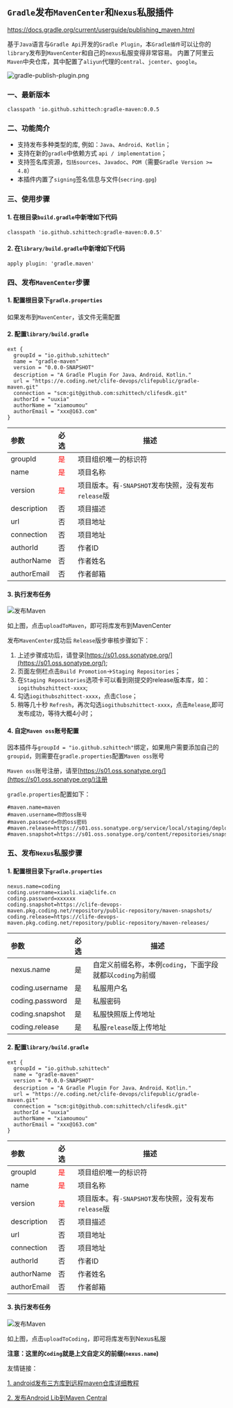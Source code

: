 ## `Gradle`发布`MavenCenter`和`Nexus`私服插件

https://docs.gradle.org/current/userguide/publishing_maven.html

基于`Java`语言与`Gradle Api`开发的`Gradle Plugin`，本`Gradle插件`可以让你的`library`发布到`MavenCenter`和自己的`nexus`私服变得非常容易。
内置了阿里云`Maven`中央仓库，其中配置了`aliyun`代理的`central`、`jcenter`、`google`。

![gradle-publish-plugin.png](img/gradle-publish-plugin.png)

<!--more-->


### 一、最新版本

```
classpath 'io.github.szhittech:gradle-maven:0.0.5
```

### 二、功能简介

- 支持发布多种类型的库, 例如：`Java`、`Android`、`Kotlin`；
- 支持在新的`gradle`中依赖方式 `api / implementation`；
- 支持签名库资源，`包括sources`、`Javadoc`、`POM`（需要`Gradle Version >= 4.8`）
- 本插件内置了`signing`签名信息与文件(`secring.gpg`)

### 三、使用步骤

#### 1. 在根目录`build.gradle`中新增如下代码

```
classpath 'io.github.szhittech:gradle-maven:0.0.5'

```

#### 2. 在`library/build.gradle`中新增如下代码

```
apply plugin: 'gradle.maven'
```

### 四、发布`MavenCenter`步骤

#### 1. 配置根目录下`gradle.properties`

如果发布到`MavenCenter`，该文件无需配置

#### 2. 配置`library/build.gradle`

```
ext {
  groupId = "io.github.szhittech"
  name = "gradle-maven"
  version = "0.0.0-SNAPSHOT"
  description = "A Gradle Plugin For Java、Android、Kotlin."
  url = "https://e.coding.net/clife-devops/clifepublic/gradle-maven.git"
  connection = "scm:git@github.com:szhittech/clifesdk.git"
  authorId = "uuxia"
  authorName = "xiamoumou"
  authorEmail = "xxx@163.com"
}

```

| 参数          | 必选                         | 描述                                   |
|:------------|:---------------------------|--------------------------------------|
| groupId     | <font color='red'>是</font> | 项目组织唯一的标识符                           |
| name        | <font color='red'>是</font> | 项目名称                                 |
| version     | <font color='red'>是</font> | 项目版本。有`-SNAPSHOT`发布快照，没有发布`release`版 |
| description | 否                          | 项目描述                                 |
| url         | 否                          | 项目地址                                 |
| connection  | 否                          | 项目地址                                 |
| authorId    | 否                          | 作者ID                                 |
| authorName  | 否                          | 作者姓名                                 |
| authorEmail | 否                          | 作者邮箱                                 |

#### 3. 执行发布任务

![发布Maven](img/maven.jpg)

如上图，点击`uploadToMaven`，即可将库发布到MavenCenter

发布`MavenCenter`成功后 `Release`版步审核步骤如下：
1. 上述步骤成功后，请登录[https://s01.oss.sonatype.org/](https://s01.oss.sonatype.org/);
2. 页面左侧栏点击`Build Promotion`->`Staging Repositories`；
3. 在`Staging Repositories`选项卡可以看到刚提交的release版本库，如：`iogithubszhittect-xxxx`;
4. 勾选`iogithubszhittect-xxxx`，点击`Close`；
5. 稍等几十秒 `Refresh`，再次勾选`iogithubszhittect-xxxx`，点击`Release`,即可发布成功，等待大概4小时；

#### 4. 自定`Maven oss`账号配置

因本插件与`groupId = "io.github.szhittech"`绑定，如果用户需要添加自己的`groupid`，则需要在`gradle.properties`配置`Maven oss`账号

`Maven oss`账号注册，请至[https://s01.oss.sonatype.org/](https://s01.oss.sonatype.org/)注册

`gradle.properties`配置如下：


```
#maven.name=maven
#maven.username=你的oss账号
#maven.password=你的oss密码
#maven.release=https://s01.oss.sonatype.org/service/local/staging/deploy/maven2/
#maven.snapshot=https://s01.oss.sonatype.org/content/repositories/snapshots/

```

### 五、发布`Nexus`私服步骤

#### 1. 配置根目录下`gradle.properties`

```
nexus.name=coding
coding.username=xiaoli.xia@clife.cn
coding.password=xxxxxx
coding.snapshot=https://clife-devops-maven.pkg.coding.net/repository/public-repository/maven-snapshots/
coding.release=https://clife-devops-maven.pkg.coding.net/repository/public-repository/maven-releases/
```

| 参数             | 必选  | 描述                                   |
|:---------------|:----|--------------------------------------|
| nexus.name     | 是   | 自定义前缀名称，本例`coding`，下面字段就都以`coding`为前缀 |
| coding.username | 是   | 私服用户名                                |
| coding.password | 是   | 私服密码                                 |
| coding.snapshot | 是   | 私服快照版上传地址                            |
| coding.release  | 是   | 私服`release`版上传地址                     |


#### 2. 配置`library/build.gradle`

```
ext {
  groupId = "io.github.szhittech"
  name = "gradle-maven"
  version = "0.0.0-SNAPSHOT"
  description = "A Gradle Plugin For Java、Android、Kotlin."
  url = "https://e.coding.net/clife-devops/clifepublic/gradle-maven.git"
  connection = "scm:git@github.com:szhittech/clifesdk.git"
  authorId = "uuxia"
  authorName = "xiamoumou"
  authorEmail = "xxx@163.com"
}

```

| 参数          | 必选                         | 描述                                   |
|:------------|:---------------------------|--------------------------------------|
| groupId     | <font color='red'>是</font> | 项目组织唯一的标识符                           |
| name        | <font color='red'>是</font> | 项目名称                                 |
| version     | <font color='red'>是</font> | 项目版本。有`-SNAPSHOT`发布快照，没有发布`release`版 |
| description | 否                          | 项目描述                                 |
| url         | 否                          | 项目地址                                 |
| connection  | 否                          | 项目地址                                 |
| authorId    | 否                          | 作者ID                                 |
| authorName  | 否                          | 作者姓名                                 |
| authorEmail | 否                          | 作者邮箱                                 |

#### 3. 执行发布任务

![发布Maven](img/nexus.jpg)

如上图，点击`uploadToCoding`，即可将库发布到Nexus私服

**注意：这里的`Coding`就是上文自定义的前缀(`nexus.name`)**


友情链接：


[1. android发布三方库到远程maven仓库详细教程](https://blog.csdn.net/zyw0101/article/details/120670836?utm_medium=distribute.pc_aggpage_search_result.none-task-blog-2~aggregatepage~first_rank_ecpm_v1~rank_v31_ecpm-2-120670836.pc_agg_new_rank&utm_term=android%E5%8F%91%E5%B8%83maven&spm=1000.2123.3001.4430)

[2. 发布Android Lib到Maven Central](https://mp.weixin.qq.com/s/FVR6_zMp5DxO5N4ptVuA6g)

